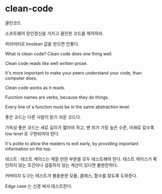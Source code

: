 # clean-code
클린코드

소프트웨어 장인정신을 가지고 클린한 코드를 제작하라.



파라미터로 boolean 값을 받으면 안좋다.

What is clean code? Clean code does one thing well.

Clean code reads like well written prose.

It's more important to make your peers understand your code, than computer does.

Clean code works as it reads.

Function names are verbs, because they do things.

Every line of a function must be in the same abstraction level.

좋은 코드는 다른 사람이 읽기 쉬운 코드다.

가독성 좋은 코드는 세로 길이가 짧아야 하고, 맨 위가 가장 높은 수준, 아래로 갈수록 low level 로 구현되어야 한다.

It's polite to allow the readers to exit early, by providing important information on the top.

테스트 : 테스트 케이스는 깨질 만한 부분을 모두 테스트해야 한다. 테스트 케이스가 확인하지 않는 조건이나 검증하지 않는 계산이 있다면 불완전하다.

커버리지 도구는 테스트가 불충분한 모듈, 클래스, 함수를 찾도록 도와준다.

Edge case 는 신경 써서 테스트한다.

